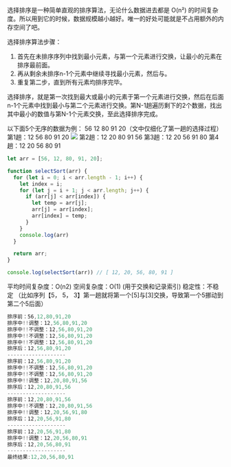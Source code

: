 选择排序是一种简单直观的排序算法，无论什么数据进去都是 O(n²) 的时间复杂度。所以用到它的时候，数据规模越小越好。唯一的好处可能就是不占用额外的内存空间了吧。

选择排序算法步骤：
1. 首先在未排序序列中找到最小元素，与第一个元素进行交换，让最小的元素在排序最前面。
2. 再从剩余未排序n-1个元素中继续寻找最小元素，然后与。
3. 重复第二步，直到所有元素均排序完毕。

选择排序，就是第一次找到最大或最小的元素于第一个元素进行交换，然后在后面n-1个元素中找到最小与第二个元素进行交换。第N-1趟遍历剩下的2个数据，找出其中最小的数值与第N-1个元素交换，至此选择排序完成。

以下面5个无序的数据为例：
56 12 80 91 20（文中仅细化了第一趟的选择过程）
第1趟：12 56 80 91 20
![](http://my.csdn.net/uploads/201208/28/1346124560_3555.jpg)
第2趟：12 20 80 91 56
第3趟：12 20 56 91 80
第4趟：12 20 56 80 91

```javascript
let arr = [56, 12, 80, 91, 20];

function selectSort(arr) {
  for (let i = 0; i < arr.length - 1; i++) {
    let index = i;
    for (let j = i + 1; j < arr.length; j++) {
      if (arr[j] < arr[index]) {
        let temp = arr[j];
        arr[j] = arr[index];
        arr[index] = temp;
      }
    }
    console.log(arr)
  }

  return arr;
}

console.log(selectSort(arr)) // [ 12, 20, 56, 80, 91 ]
```

平均时间复杂度：O(n2)
空间复杂度：O(1)  (用于交换和记录索引)
稳定性：不稳定 （比如序列【5， 5， 3】第一趟就将第一个[5]与[3]交换，导致第一个5挪动到第二个5后面）

```javascript
排序前：56,12,80,91,20
排序中!!调整：12,56,80,91,20
排序中!!不调整：12,56,80,91,20
排序中!!不调整：12,56,80,91,20
排序中!!不调整：12,56,80,91,20
排序后：12,56,80,91,20
-------------------
排序前：12,56,80,91,20
排序中!!不调整：12,56,80,91,20
排序中!!不调整：12,56,80,91,20
排序中!!调整：12,20,80,91,56
排序后：12,20,80,91,56
-------------------
排序前：12,20,80,91,56
排序中!!不调整：12,20,80,91,56
排序中!!调整：12,20,56,91,80
排序后：12,20,56,91,80
-------------------
排序前：12,20,56,91,80
排序中!!调整：12,20,56,80,91
排序后：12,20,56,80,91
-------------------
最终结果:12,20,56,80,91
```